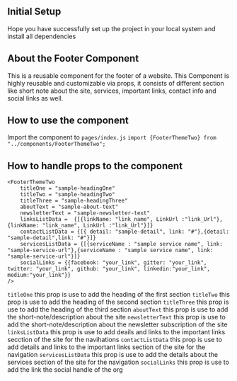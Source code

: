 ## Initial Setup

Hope you have successfully set up the project in your local system and install all dependencies

## About the Footer Component

This is a reusable component for the footer of a website. This Component is highly reusable and customizable via props, it consists of different section like short note about the site, services, important links, contact info and social links as well.

## How to use the component

Import the component to `pages/index.js`
`import {FooterThemeTwo} from "../components/FooterThemeTwo";`

## How to handle props to the component

```
<FooterThemeTwo
    titleOne = "sample-headingOne"
    titleTwo = "sample-headingTwo"
    titleThree = "sample-headingThree"
    aboutText = "sample-about-text"
    newsletterText = "sample-newsletter-text"
    linksListData =  {[{linkName: "link_name", LinkUrl :"link_Url"},{linkName: "link_name", LinkUrl :"link_Url"}]}
    contactListData = {[{ detail: "sample-detail", link: "#"},{detail: "sample-detail",link: "#"}]}
    servicesListData = {[{serviceName : "sample service name", link: "sample-service-url"},{serviceName : "sample service name", link: "sample-service-url"}]}
    socialLinks = {{facebook: "your_link", gitter: "your_link", twitter: "your_link", github: "your_link", linkedin:"your_link", medium:"your_link"}}
/>
```

`titleOne` this prop is use to add the heading of the first section
`titleTwo` this prop is use to add the heading of the second section
`titleThree` this prop is use to add the heading of the third section
`aboutText` this prop is use to add the short-note/description about the site
`newsletterText` this prop is use to add the short-note/description about the newsletter subscription of the site
`linksListData` this prop is use to add deails and links to the important links secction of the site for the navihations
`contactListData` this prop is use to add details and links to the important links section of the site for the navigation
`servicesListData` this prop is use to add the details about the services section of the site for the navigation
`socialLinks` this prop is use to add the link the social handle of the org
